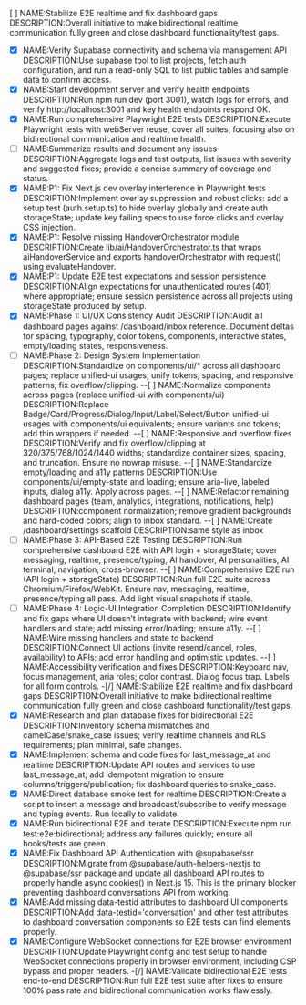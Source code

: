 [ ] NAME:Stabilize E2E realtime and fix dashboard gaps DESCRIPTION:Overall initiative to make bidirectional realtime communication fully green and close dashboard functionality/test gaps.
-[x] NAME:Verify Supabase connectivity and schema via management API DESCRIPTION:Use supabase tool to list projects, fetch auth configuration, and run a read-only SQL to list public tables and sample data to confirm access.
-[x] NAME:Start development server and verify health endpoints DESCRIPTION:Run npm run dev (port 3001), watch logs for errors, and verify http://localhost:3001 and key health endpoints respond OK.
-[x] NAME:Run comprehensive Playwright E2E tests DESCRIPTION:Execute Playwright tests with webServer reuse, cover all suites, focusing also on bidirectional communication and realtime health.
-[ ] NAME:Summarize results and document any issues DESCRIPTION:Aggregate logs and test outputs, list issues with severity and suggested fixes; provide a concise summary of coverage and status.
-[x] NAME:P1: Fix Next.js dev overlay interference in Playwright tests DESCRIPTION:Implement overlay suppression and robust clicks: add a setup test (auth.setup.ts) to hide overlay globally and create auth storageState; update key failing specs to use force clicks and overlay CSS injection.
-[x] NAME:P1: Resolve missing HandoverOrchestrator module DESCRIPTION:Create lib/ai/HandoverOrchestrator.ts that wraps aiHandoverService and exports handoverOrchestrator with request() using evaluateHandover.
-[x] NAME:P1: Update E2E test expectations and session persistence DESCRIPTION:Align expectations for unauthenticated routes (401) where appropriate; ensure session persistence across all projects using storageState produced by setup.
-[x] NAME:Phase 1: UI/UX Consistency Audit DESCRIPTION:Audit all dashboard pages against /dashboard/inbox reference. Document deltas for spacing, typography, color tokens, components, interactive states, empty/loading states, responsiveness.
-[ ] NAME:Phase 2: Design System Implementation DESCRIPTION:Standardize on components/ui/* across all dashboard pages; replace unified-ui usages; unify tokens, spacing, and responsive patterns; fix overflow/clipping.
--[ ] NAME:Normalize components across pages (replace unified-ui with components/ui) DESCRIPTION:Replace Badge/Card/Progress/Dialog/Input/Label/Select/Button unified-ui usages with components/ui equivalents; ensure variants and tokens; add thin wrappers if needed.
--[ ] NAME:Responsive and overflow fixes DESCRIPTION:Verify and fix overflow/clipping at 320/375/768/1024/1440 widths; standardize container sizes, spacing, and truncation. Ensure no nowrap misuse.
--[ ] NAME:Standardize empty/loading and a11y patterns DESCRIPTION:Use components/ui/empty-state and loading; ensure aria-live, labeled inputs, dialog a11y. Apply across pages.
--[ ] NAME:Refactor remaining dashboard pages (team, analytics, integrations, notifications, help) DESCRIPTION:component normalization; remove gradient backgrounds and hard-coded colors; align to inbox standard.
--[ ] NAME:Create /dashboard/settings scaffold DESCRIPTION:same style as inbox
-[ ] NAME:Phase 3: API-Based E2E Testing DESCRIPTION:Run comprehensive dashboard E2E with API login + storageState; cover messaging, realtime, presence/typing, AI handover, AI personalities, AI terminal, navigation; cross-browser.
--[ ] NAME:Comprehensive E2E run (API login + storageState) DESCRIPTION:Run full E2E suite across Chromium/Firefox/WebKit. Ensure nav, messaging, realtime, presence/typing all pass. Add light visual snapshots if stable.
-[ ] NAME:Phase 4: Logic-UI Integration Completion DESCRIPTION:Identify and fix gaps where UI doesn’t integrate with backend; wire event handlers and state; add missing error/loading; ensure a11y.
--[ ] NAME:Wire missing handlers and state to backend DESCRIPTION:Connect UI actions (invite resend/cancel, roles, availability) to APIs; add error handling and optimistic updates.
--[ ] NAME:Accessibility verification and fixes DESCRIPTION:Keyboard nav, focus management, aria roles; color contrast. Dialog focus trap. Labels for all form controls.
-[/] NAME:Stabilize E2E realtime and fix dashboard gaps DESCRIPTION:Overall initiative to make bidirectional realtime communication fully green and close dashboard functionality/test gaps.
-[x] NAME:Research and plan database fixes for bidirectional E2E DESCRIPTION:Inventory schema mismatches and camelCase/snake_case issues; verify realtime channels and RLS requirements; plan minimal, safe changes.
-[x] NAME:Implement schema and code fixes for last_message_at and realtime DESCRIPTION:Update API routes and services to use last_message_at; add idempotent migration to ensure columns/triggers/publication; fix dashboard queries to snake_case.
-[x] NAME:Direct database smoke test for realtime DESCRIPTION:Create a script to insert a message and broadcast/subscribe to verify message and typing events. Run locally to validate.
-[x] NAME:Run bidirectional E2E and iterate DESCRIPTION:Execute npm run test:e2e:bidirectional; address any failures quickly; ensure all hooks/tests are green.
-[x] NAME:Fix Dashboard API Authentication with @supabase/ssr DESCRIPTION:Migrate from @supabase/auth-helpers-nextjs to @supabase/ssr package and update all dashboard API routes to properly handle async cookies() in Next.js 15. This is the primary blocker preventing dashboard conversations API from working.
-[x] NAME:Add missing data-testid attributes to dashboard UI components DESCRIPTION:Add data-testid='conversation' and other test attributes to dashboard conversation components so E2E tests can find elements properly.
-[x] NAME:Configure WebSocket connections for E2E browser environment DESCRIPTION:Update Playwright config and test setup to handle WebSocket connections properly in browser environment, including CSP bypass and proper headers.
-[/] NAME:Validate bidirectional E2E tests end-to-end DESCRIPTION:Run full E2E test suite after fixes to ensure 100% pass rate and bidirectional communication works flawlessly.